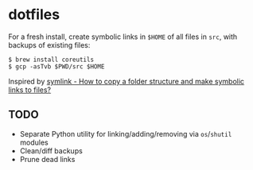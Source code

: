 # dotfiles

For a fresh install, create symbolic links in `$HOME` of all files in `src`, with backups of existing files:

```
$ brew install coreutils
$ gcp -asTvb $PWD/src $HOME
```

Inspired by [symlink - How to copy a folder structure and make symbolic links to files?](https://unix.stackexchange.com/questions/196537/how-to-copy-a-folder-structure-and-make-symbolic-links-to-files)

## TODO

- Separate Python utility for linking/adding/removing via `os`/`shutil` modules
- Clean/diff backups
- Prune dead links
